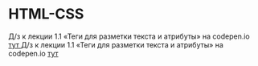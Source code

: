# HTML-CSS
Д/з к лекции 1.1 «Теги для разметки текста и атрибуты» на codepen.io <a href = https://codepen.io/Margo363/pen/ExQqbqV> тут </a> 
Д/з к лекции 1.1 «Теги для разметки текста и атрибуты» на codepen.io <a href = https://codepen.io/Margo363/pen/KKQORdY> тут </a>
